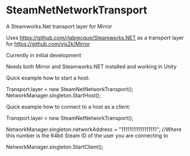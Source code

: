 # SteamNetNetworkTransport
A Steamworks.Net transport layer for Mirror

Uses https://github.com/rlabrecque/Steamworks.NET as a transport layer for https://github.com/vis2k/Mirror

Currently in initial development


Needs both Mirror and Steamworks.NET installed and working in Unity


Quick example how to start a host:

Transport.layer = new SteamNetNetworkTransport();
NetworkManager.singleton.StartHost();


Quick example how to connect to a host as a client:

Transport.layer = new SteamNetNetworkTransport();

NetworkManager.singleton.networkAddress = "11111111111111111"; //Where this number is the 64bit Steam ID of the user you are connecting to

NetworkManager.singleton.StartClient();
